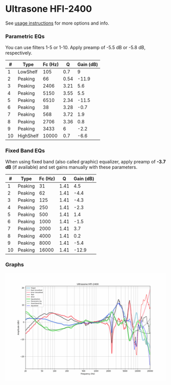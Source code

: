 # Ultrasone HFI-2400
See [usage instructions](https://github.com/jaakkopasanen/AutoEq#usage) for more options and info.

### Parametric EQs
You can use filters 1-5 or 1-10. Apply preamp of -5.5 dB or -5.8 dB, respectively.

|   # | Type      |   Fc (Hz) |    Q |   Gain (dB) |
|-----|-----------|-----------|------|-------------|
|   1 | LowShelf  |       105 | 0.7  |         9   |
|   2 | Peaking   |        66 | 0.54 |       -11.9 |
|   3 | Peaking   |      2406 | 3.21 |         5.6 |
|   4 | Peaking   |      5150 | 3.55 |         5.5 |
|   5 | Peaking   |      6510 | 2.34 |       -11.5 |
|   6 | Peaking   |        38 | 3.28 |        -0.7 |
|   7 | Peaking   |       568 | 3.72 |         1.9 |
|   8 | Peaking   |      2706 | 3.36 |         0.8 |
|   9 | Peaking   |      3433 | 6    |        -2.2 |
|  10 | HighShelf |     10000 | 0.7  |        -6.6 |

### Fixed Band EQs
When using fixed band (also called graphic) equalizer, apply preamp of **-3.7 dB** (if available) and set gains manually with these parameters.

|   # | Type    |   Fc (Hz) |    Q |   Gain (dB) |
|-----|---------|-----------|------|-------------|
|   1 | Peaking |        31 | 1.41 |         4.5 |
|   2 | Peaking |        62 | 1.41 |        -4.4 |
|   3 | Peaking |       125 | 1.41 |        -4.3 |
|   4 | Peaking |       250 | 1.41 |        -2.3 |
|   5 | Peaking |       500 | 1.41 |         1.4 |
|   6 | Peaking |      1000 | 1.41 |        -1.5 |
|   7 | Peaking |      2000 | 1.41 |         3.7 |
|   8 | Peaking |      4000 | 1.41 |         0.2 |
|   9 | Peaking |      8000 | 1.41 |        -5.4 |
|  10 | Peaking |     16000 | 1.41 |       -12.9 |

### Graphs
![](./Ultrasone%20HFI-2400.png)

